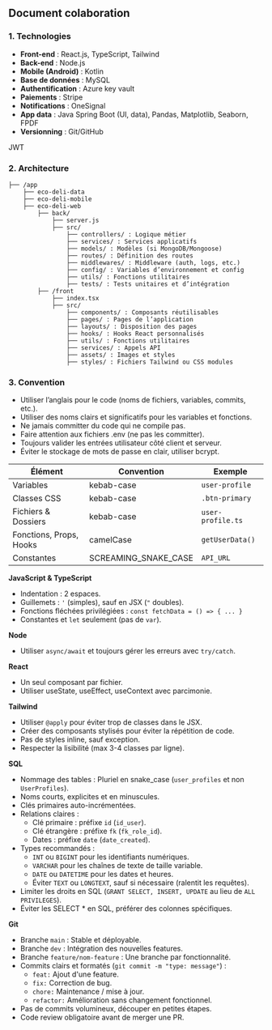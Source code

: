 ## **Document colaboration**

### **1. Technologies**
- **Front-end** : React.js, TypeScript, Tailwind
- **Back-end** : Node.js
- **Mobile (Android)** : Kotlin
- **Base de données** : MySQL  
- **Authentification** : Azure key vault
- **Paiements** : Stripe  
- **Notifications** : OneSignal  
- **App data** : Java Spring Boot (UI, data), Pandas, Matplotlib, Seaborn, FPDF
- **Versionning** : Git/GitHub

JWT 

### **2. Architecture**
```
├── /app
    ├── eco-deli-data
    ├── eco-deli-mobile
    ├── eco-deli-web
        ├── back/
            ├── server.js
            ├── src/
                ├── controllers/ : Logique métier
                ├── services/ : Services applicatifs
                ├── models/ : Modèles (si MongoDB/Mongoose)
                ├── routes/ : Définition des routes
                ├── middlewares/ : Middleware (auth, logs, etc.)
                ├── config/ : Variables d’environnement et config  
                ├── utils/ : Fonctions utilitaires  
                ├── tests/ : Tests unitaires et d’intégration  
        ├── /front
            ├── index.tsx
            ├── src/ 
                ├── components/ : Composants réutilisables  
                ├── pages/ : Pages de l’application  
                ├── layouts/ : Disposition des pages  
                ├── hooks/ : Hooks React personnalisés  
                ├── utils/ : Fonctions utilitaires  
                ├── services/ : Appels API  
                ├── assets/ : Images et styles  
                ├── styles/ : Fichiers Tailwind ou CSS modules  
```

### **3. Convention**

- Utiliser l’anglais pour le code (noms de fichiers, variables, commits, etc.).  
- Utiliser des noms clairs et significatifs pour les variables et fonctions.  
- Ne jamais committer du code qui ne compile pas.  
- Faire attention aux fichiers .env (ne pas les committer).  
- Toujours valider les entrées utilisateur côté client et serveur.  
- Éviter le stockage de mots de passe en clair, utiliser bcrypt.  

| Élément | Convention | Exemple |
|---------|-----------|---------|
| Variables | kebab-case | `user-profile` |
| Classes CSS | kebab-case | `.btn-primary` |
| Fichiers & Dossiers | kebab-case | `user-profile.ts` |
| Fonctions, Props, Hooks | camelCase | `getUserData()` |
| Constantes | SCREAMING_SNAKE_CASE | `API_URL` |

**JavaScript & TypeScript**  
- Indentation : 2 espaces.  
- Guillemets : `'` (simples), sauf en JSX (`"` doubles).  
- Fonctions fléchées privilégiées : `const fetchData = () => { ... }`
- Constantes et `let` seulement (pas de `var`).  

**Node**  
- Utiliser `async/await` et toujours gérer les erreurs avec `try/catch`.  

**React**  
- Un seul composant par fichier.  
- Utiliser useState, useEffect, useContext avec parcimonie.  

**Tailwind**  
- Utiliser `@apply` pour éviter trop de classes dans le JSX.  
- Créer des composants stylisés pour éviter la répétition de code.  
- Pas de styles inline, sauf exception.  
- Respecter la lisibilité (max 3-4 classes par ligne).  

**SQL**  
- Nommage des tables : Pluriel en snake_case (`user_profiles` et non `UserProfiles`).  
- Noms courts, explicites et en minuscules.  
- Clés primaires auto-incrémentées.  
- Relations claires :  
  - Clé primaire : préfixe `id` (`id_user`).  
  - Clé étrangère : préfixe `fk` (`fk_role_id`).  
  - Dates : préfixe `date` (`date_created`).  
- Types recommandés :  
  - `INT` ou `BIGINT` pour les identifiants numériques.  
  - `VARCHAR` pour les chaînes de texte de taille variable.  
  - `DATE` ou `DATETIME` pour les dates et heures.  
  - Éviter `TEXT` ou `LONGTEXT`, sauf si nécessaire (ralentit les requêtes).  
- Limiter les droits en SQL (`GRANT SELECT, INSERT, UPDATE` au lieu de `ALL PRIVILEGES`).  
- Éviter les SELECT * en SQL, préférer des colonnes spécifiques.  

**Git**  
- Branche `main` : Stable et déployable.  
- Branche `dev` : Intégration des nouvelles features.  
- Branche `feature/nom-feature` : Une branche par fonctionnalité.  
- Commits clairs et formatés (`git commit -m "type: message"`) :  
  - `feat:` Ajout d'une feature.  
  - `fix:` Correction de bug.  
  - `chore:` Maintenance / mise à jour.  
  - `refactor:` Amélioration sans changement fonctionnel.  
- Pas de commits volumineux, découper en petites étapes.  
- Code review obligatoire avant de merger une PR.  
